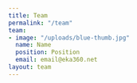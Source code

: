 ```yaml
---
title: Team
permalink: "/team"
team:
- image: "/uploads/blue-thumb.jpg"
  name: Name
  position: Position
  email: email@eka360.net
layout: team
---
```

